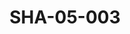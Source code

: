 ---
pid: SHA-05-003
title: SHA-05-003
language: en
collection: Sharhabil Ahmed
original_label: 
rights: Sharhabil Ahmed
location_of_original: Sharhabil Ahmed
photographer_or_studio: 
scanned_from: photograph 10.6 by 16.6
_date: late 1960s
location: Omdurman, Omdurman Artists' Union
description: Jazz band group with Sharhabil Ahmed and Kemal Kela
additional_notes: 
permission_display: 'yes'
on_server: 'no'
on_website: 'no'
permalink: /archive/en/sha-05-003.html
layout: photo-page
---